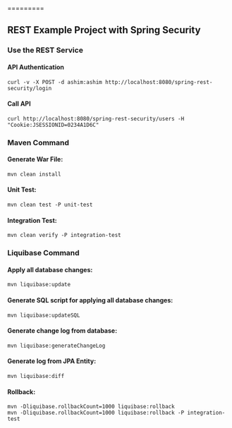 =========

## REST Example Project with Spring Security

### Use the REST Service

#### API Authentication
```
curl -v -X POST -d ashim:ashim http://localhost:8080/spring-rest-security/login
```
#### Call API
```
curl http://localhost:8080/spring-rest-security/users -H "Cookie:JSESSIONID=0234A1D6C"
```
### Maven Command
#### Generate War File:
```
mvn clean install
```
#### Unit Test:
```
mvn clean test -P unit-test
```
#### Integration Test:
```
mvn clean verify -P integration-test
```
### Liquibase Command

#### Apply all database changes:
```
mvn liquibase:update
```
#### Generate SQL script for applying all database changes:
```
mvn liquibase:updateSQL
```
#### Generate change log from database:
```
mvn liquibase:generateChangeLog
```
#### Generate log from JPA Entity:
```
mvn liquibase:diff
```
#### Rollback:
```
mvn -Dliquibase.rollbackCount=1000 liquibase:rollback
mvn -Dliquibase.rollbackCount=1000 liquibase:rollback -P integration-test
```
